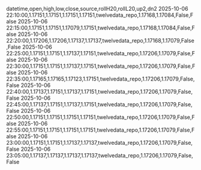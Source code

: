 datetime,open,high,low,close,source,rollH20,rollL20,up2,dn2
2025-10-06 22:10:00,1.17151,1.17151,1.17151,1.17151,twelvedata_repo,1.17168,1.17084,False,False
2025-10-06 22:15:00,1.17151,1.17151,1.17079,1.17151,twelvedata_repo,1.17168,1.17084,False,False
2025-10-06 22:20:00,1.17206,1.17206,1.17137,1.17137,twelvedata_repo,1.17168,1.17079,False,False
2025-10-06 22:25:00,1.17151,1.17151,1.17137,1.17151,twelvedata_repo,1.17206,1.17079,False,False
2025-10-06 22:30:00,1.17151,1.17151,1.17137,1.17151,twelvedata_repo,1.17206,1.17079,False,False
2025-10-06 22:35:00,1.17165,1.17165,1.17123,1.17151,twelvedata_repo,1.17206,1.17079,False,False
2025-10-06 22:40:00,1.17137,1.17151,1.17137,1.17151,twelvedata_repo,1.17206,1.17079,False,False
2025-10-06 22:45:00,1.17137,1.17151,1.17137,1.17151,twelvedata_repo,1.17206,1.17079,False,False
2025-10-06 22:50:00,1.17151,1.17151,1.17151,1.17151,twelvedata_repo,1.17206,1.17079,False,False
2025-10-06 22:55:00,1.17151,1.17151,1.17151,1.17151,twelvedata_repo,1.17206,1.17079,False,False
2025-10-06 23:00:00,1.17151,1.17151,1.17137,1.17137,twelvedata_repo,1.17206,1.17079,False,False
2025-10-06 23:05:00,1.17137,1.17137,1.17137,1.17137,twelvedata_repo,1.17206,1.17079,False,False
